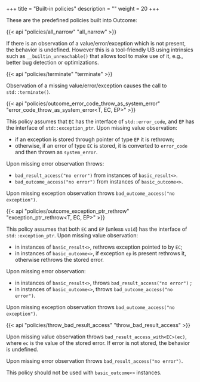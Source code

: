 +++
title = "Built-in policies"
description = ""
weight = 20
+++

These are the predefined policies built into Outcome:

{{< api "policies/all_narrow" "all_narrow" >}}

If there is an observation of a value/error/exception which is not present,
the behavior is undefined. However this is a tool-friendly UB using intrinsics
such as `__builtin_unreachable()` that allows tool to make use of it, e.g.,
better bug detection or optimizations.


{{< api "policies/terminate" "terminate" >}}

Observation of a missing value/error/exception causes the call to
`std::terminate()`.


{{< api "policies/outcome_error_code_throw_as_system_error" "error_code_throw_as_system_error<T, EC, EP>" >}}

This policy assumes that `EC` has the interface of `std::error_code`,
and `EP` has the interface of `std::exception_ptr`. Upon missing value
observation:

* if an exception is stored through pointer of type `EP` it is rethrown;
* otherwise, if an error of type `EC` is stored, it is converted to `error_code`
  and then thrown as `system_error`.

Upon missing error observation throws:

* `bad_result_access("no error")` from instances of `basic_result<>`.
* `bad_outcome_access("no error")` from instances of `basic_outcome<>`.

Upon missing exception observation throws `bad_outcome_access("no exception")`.


{{< api "policies/outcome_exception_ptr_rethrow" "exception_ptr_rethrow<T, EC, EP>" >}}

This policy assumes that both `EC` and `EP` (unless `void`) has the interface of `std::exception_ptr`. Upon missing value observation:

* in instances of `basic_result<>`, rethrows exception pointed to by `EC`;
* in instances of `basic_outcome<>`, if exception `ep` is present rethrows it,
  otherwise rethrows the stored error.

Upon missing error observation:

* in instances of `basic_result<>`, throws  `bad_result_access("no error")` ;
* in instances of `basic_outcome<>`, throws  `bad_outcome_access("no error")`.

Upon missing exception observation throws `bad_outcome_access("no exception")`.


{{< api "policies/throw_bad_result_access" "throw_bad_result_access<EC>" >}}

Upon missing value observation throws `bad_result_access_with<EC>(ec)`,
where `ec` is the value of the stored error. If error is not stored,
the behavior is undefined.

Upon missing error observation throws `bad_result_access("no error")`.

This policy should not be used with `basic_outcome<>` instances.

